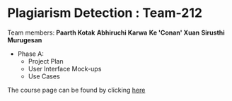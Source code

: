 # Plagiarism Detection : Team-212
Team members: **Paarth Kotak** **Abhiruchi Karwa** **Ke 'Conan' Xuan** **Sirusthi Murugesan**

* Phase A:
  * Project Plan
  * User Interface Mock-ups
  * Use Cases

The course page can be found by clicking
[here](https://course.ccs.neu.edu/cs5500)

